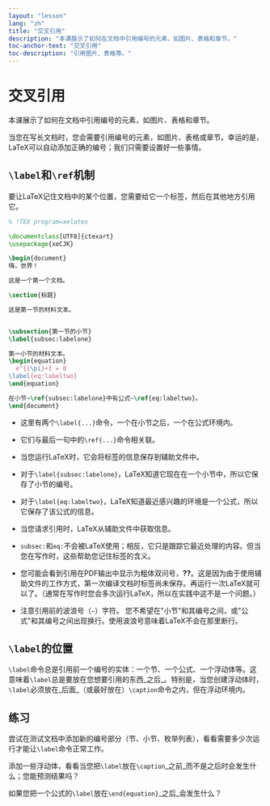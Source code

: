 ```yaml
---
layout: "lesson"
lang: "zh"
title: "交叉引用"
description: "本课展示了如何在文档中引用编号的元素，如图片、表格和章节。"
toc-anchor-text: "交叉引用"
toc-description: "引用图片、表格等。"
---
```


# 交叉引用

<span
  class="summary">本课展示了如何在文档中引用编号的元素，如图片、表格和章节。</span>

当您在写长文档时，您会需要引用编号的元素，如图片、表格或章节。幸运的是，LaTeX可以自动添加正确的编号；我们只需要设置好一些事情。

## `\label`和`\ref`机制

要让LaTeX记住文档中的某个位置，您需要给它一个标签，然后在其他地方引用它。

```latex
% !TEX program=xelatex

\documentclass[UTF8]{ctexart}
\usepackage{xeCJK}

\begin{document}
嗨，世界！

这是一个第一个文档。

\section{标题}

这是第一节的材料文本。


\subsection{第一节的小节}
\label{subsec:labelone}

第一小节的材料文本。
\begin{equation}
  e^{i\pi}+1 = 0
\label{eq:labeltwo}
\end{equation}

在小节~\ref{subsec:labelone}中有公式~\ref{eq:labeltwo}。
\end{document}
```

- 这里有两个`\label{...}`命令，一个在小节之后，一个在公式环境内。
- 它们与最后一句中的`\ref{...}`命令相关联。
- 当您运行LaTeX时，它会将标签的信息保存到辅助文件中。
- 对于`\label{subsec:labelone}`，LaTeX知道它现在在一个小节中，所以它保存了小节的编号。
- 对于`\label{eq:labeltwo}`，LaTeX知道最近感兴趣的环境是一个公式，所以它保存了该公式的信息。
- 当您请求引用时，LaTeX从辅助文件中获取信息。
- `subsec:`和`eq:`不会被LaTeX使用；相反，它只是跟踪它最近处理的内容。但当您在写作时，这些帮助您记住标签的含义。

- 您可能会看到引用在PDF输出中显示为粗体双问号，**??**。这是因为由于使用辅助文件的工作方式，第一次编译文档时标签尚未保存。再运行一次LaTeX就可以了。（通常在写作时您会多次运行LaTeX，所以在实践中这不是一个问题。）

- 注意引用前的波浪号（`~`）字符。
您不希望在"小节"和其编号之间，或"公式"和其编号之间出现换行。使用波浪号意味着LaTeX不会在那里断行。

## `\label`的位置

`\label`命令总是引用前一个编号的实体：一个节、一个公式、一个浮动体等。这意味着`\label`总是要放在您想要引用的东西_之后_。特别是，当您创建浮动体时，`\label`必须放在_后面_（或最好放在）`\caption`命令之内，但在浮动环境内。

## 练习

尝试在测试文档中添加新的编号部分（节、小节、枚举列表），看看需要多少次运行才能让`\label`命令正常工作。

添加一些浮动体，看看当您把`\label`放在`\caption`_之前_而不是之后时会发生什么；您能预测结果吗？

如果您把一个公式的`\label`放在`\end{equation}`_之后_会发生什么？
